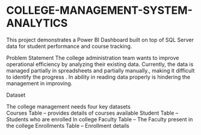 # COLLEGE-MANAGEMENT-SYSTEM-ANALYTICS

This project demonstrates a Power BI Dashboard built on top of SQL Server data for student performance and course tracking.

Problem Statement 
The college administration team wants to improve operational efficiency  by analyzing their existing data. Currently, the data is managed partially in spreadsheets and partially manually., making it difficult to identify the progress . In ability in reading data properly is hindering the management in improving.

Dataset

The college management   needs four key datasets  
Courses Table – provides details of courses available
Student Table – Students who are enrolled In college
Faculty Table – The Faculty present in the college
Enrollments Table – Enrollment details 
